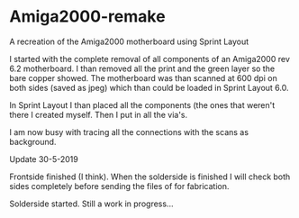 # Amiga2000-remake

A recreation of the Amiga2000 motherboard using Sprint Layout

I started with the complete removal of all components of an Amiga2000 rev 6.2 motherboard. I than removed all the print and 
the green layer so the bare copper showed.
The motherboard was than scanned at 600 dpi on both sides (saved as jpeg) which than could be loaded in Sprint Layout 6.0.

In Sprint Layout I than placed all the components (the ones that weren't there I created myself.
Then I put in all the via's.

I am now busy with tracing all the connections with the scans as background.

Update 30-5-2019

Frontside finished (I think). When the solderside is finished I will check both sides completely before sending the files of for fabrication.

Solderside started. Still a work in progress...
